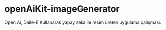 # openAiKit-imageGenerator
Open Ai, Dalle-E Kullanarak yapay zeka ile resim üreten uygulama çalışması.
